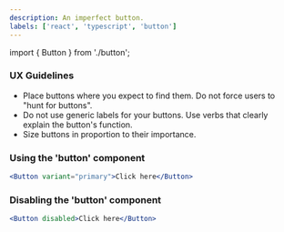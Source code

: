 ```yaml
---
description: An imperfect button.
labels: ['react', 'typescript', 'button']
---
```


import { Button } from './button';

### UX Guidelines

- Place buttons where you expect to find them. Do not force users to "hunt for buttons".
- Do not use generic labels for your buttons. Use verbs that clearly explain the button's function.
- Size buttons in proportion to their importance.

### Using the 'button' component

```jsx live
<Button variant="primary">Click here</Button>
```

### Disabling the 'button' component

```jsx live
<Button disabled>Click here</Button>
```
